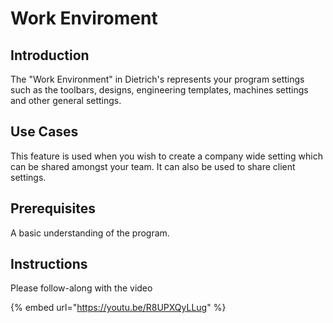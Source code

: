 # Work Enviroment

## Introduction

The "Work Environment" in Dietrich's represents your program settings such as the toolbars, designs, engineering templates, machines settings and other general settings.

## Use Cases

This feature is used when you wish to create a company wide setting which can be shared amongst your team. It can also be used to share client settings.

## Prerequisites

A basic understanding of the program.

## Instructions

Please follow-along with the video

{% embed url="https://youtu.be/R8UPXQyLLug" %}
